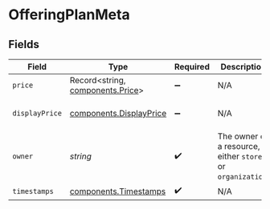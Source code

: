 # OfferingPlanMeta


## Fields

| Field                                                                                                                              | Type                                                                                                                               | Required                                                                                                                           | Description                                                                                                                        | Example                                                                                                                            |
| ---------------------------------------------------------------------------------------------------------------------------------- | ---------------------------------------------------------------------------------------------------------------------------------- | ---------------------------------------------------------------------------------------------------------------------------------- | ---------------------------------------------------------------------------------------------------------------------------------- | ---------------------------------------------------------------------------------------------------------------------------------- |
| `price`                                                                                                                            | Record<string, [components.Price](../../models/components/price.md)>                                                               | :heavy_minus_sign:                                                                                                                 | N/A                                                                                                                                | {"USD":{"amount":100,"includes_tax":false},"GBP":{"amount":90,"includes_tax":true}}                                                |
| `displayPrice`                                                                                                                     | [components.DisplayPrice](../../models/components/displayprice.md)                                                                 | :heavy_minus_sign:                                                                                                                 | N/A                                                                                                                                | {"without_tax":{"amount":100,"currency":"USD","formatted":"$1.00"},"with_tax":{"amount":110,"currency":"USD","formatted":"$1.10"}} |
| `owner`                                                                                                                            | *string*                                                                                                                           | :heavy_check_mark:                                                                                                                 | The owner of a resource, either `store` or `organization`.                                                                         | store                                                                                                                              |
| `timestamps`                                                                                                                       | [components.Timestamps](../../models/components/timestamps.md)                                                                     | :heavy_check_mark:                                                                                                                 | N/A                                                                                                                                |                                                                                                                                    |